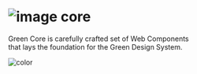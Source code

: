 # ![image](https://user-images.githubusercontent.com/11420341/121186039-f6eeda00-c866-11eb-9d80-21d01d065f0a.png) core

Green Core is carefully crafted set of Web Components\
that lays the foundation for the Green Design System.

![color](#EAFFE8)
